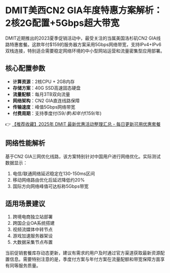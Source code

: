 # DMIT美西CN2 GIA年度特惠方案解析：2核2G配置+5Gbps超大带宽

DMIT近期推出的2023夏季促销活动中，最受关注的当属美国洛杉矶CN2 GIA线路特惠套餐。这款年付$159的服务器方案采用5Gbps网络带宽，支持IPv4+IPv6双栈连接，特别适合需要稳定网络环境的中小型网站运营和流量密集型应用部署。

## 核心配置参数
- **计算资源**：2核CPU + 2GB内存
- **存储方案**：40G SSD高速固态硬盘
- **流量配额**：每月3TB双向流量
- **网络架构**：CN2 GIA直连线路保障
- **传输速度**：峰值5Gbps网络带宽
- **付费周期**：支持季度付($59/季)和年付($159/年)

👉 [【推荐收藏】2025年 DMIT 最新优惠活动整理汇总 - 每日更新可用优惠套餐](https://bit.ly/dmit_coupon)

## 网络性能解析
基于CN2 GIA三网优化线路，该方案特别针对中国用户进行网络优化。实际测试数据显示：
1. 电信/联通网络延迟稳定在130-150ms区间
2. 移动网络路由优化后延迟降低约20%
3. 国际方向网络峰值可达标称5Gbps带宽

## 适用场景建议
1. 跨境电商独立站部署
2. 跨国企业OA系统搭建
3. 视频流媒体中转节点
4. 游戏加速服务器架设
5. 大数据采集节点布置

当前促销套餐库存动态更新，建议有需求的用户及时通过官方渠道获取最新资源配置信息。需要特别注意的是，季度付方案与年付方案在流量配额和带宽保障方面享有同等服务质量。